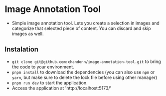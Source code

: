 # Image Annotation Tool

- Simple image annotation tool. Lets you create a selection in images and categorize that selected piece of content. You can discard and skip images as well.

## Instalation

- `git clone git@github.com:chandonn/image-annotation-tool.git` to bring the code to your environment.
- `pnpm install` to download the dependencies (you can also use `npm` or `yarn`, but make sure to delete the lock file before using other manager)
- `pnpm run dev` to start the application.
- Access the application at 'http://localhost:5173/'
